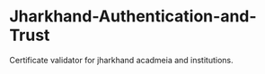 # Jharkhand-Authentication-and-Trust
Certificate validator for jharkhand acadmeia and institutions.
